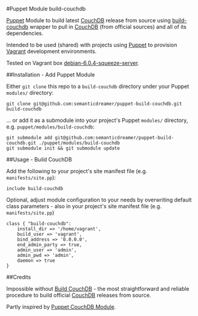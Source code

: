 #Puppet Module build-couchdb

[Puppet][puppet] Module to build latest [CouchDB][couchdb] release from source using [build-couchdb][build-couchdb] wrapper to pull in [CouchDB][couchdb] (from official sources) and all of its dependencies.

Intended to be used (shared) with projects using [Puppet][puppet] to provision [Vagrant][vagrant] development environments.

Tested on Vagrant box [debian-6.0.4-squeeze-server][debian-6.0.4-squeeze-server].

##Installation - Add Puppet Module

Either `git clone` this repo to a `build-couchdb` directory under your Puppet `modules/` directory:

    git clone git@github.com:semanticdreamer/puppet-build-couchdb.git build-couchdb

... or add it as a submodule into your project's Puppet `modules/` directory, e.g. `puppet/modules/build-couchdb`:

	git submodule add git@github.com:semanticdreamer/puppet-build-couchdb.git ./puppet/modules/build-couchdb
	git submodule init && git submodule update

##Usage - Build CouchDB

Add the following to your project's site manifest file (e.g. `manifests/site.pp`):

    include build-couchdb

Optional, adjust module configuration to your needs by overwriting default class parameters - also in your project's site manifest file (e.g. `manifests/site.pp`)

    class { "build-couchdb":
        install_dir => '/home/vagrant',
        build_user => 'vagrant',
        bind_address => '0.0.0.0',
        end_admin_party => true,
        admin_user => 'admin',
        admin_pwd => 'admin',
        daemon => true
    }

##Credits

Impossible without [Build CouchDB][build-couchdb] - the most straightforward and reliable procedure to build official [CouchDB][couchdb] releases from source.

Partly inspired by [Puppet CouchDB Module][puppet-module-couchdb].

[puppet]: http://projects.puppetlabs.com/projects/puppet "Puppet"
[vagrant]: http://vagrantup.com/ "Vagrant"
[couchdb]: http://couchdb.apache.org/ "CouchDB"
[build-couchdb]: https://github.com/iriscouch/build-couchdb "Build CouchDB"
[puppet-module-couchdb]: https://github.com/Benjamin-Ds/puppet-module-couchdb "Puppet CouchDB Module"
[debian-6.0.4-squeeze-server]: https://github.com/semanticdreamer/veewee-vagrant-box-definitions "debian-6.0.4-squeeze-server"